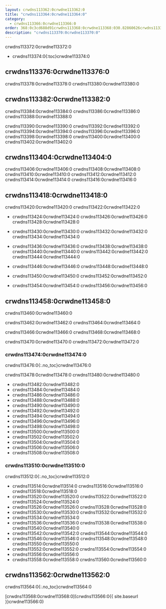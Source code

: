 ```yaml
---
layout: crwdns113362:0crwdne113362:0
title: "crwdns113364:0crwdne113364:0"
category:
  - crwdns113366:0crwdne113366:0
order: 368:0c3cd688d91crwdns113368:0crwdne113368:030.82860626crwdns113368:0crwdne113368:0
description: "crwdns113370:0crwdne113370:0"
---
```

crwdns113372:0crwdne113372:0

- crwdns113374:0{:toc}crwdne113374:0

## crwdns113376:0crwdne113376:0

crwdns113378:0crwdne113378:0 crwdns113380:0crwdne113380:0

## crwdns113382:0crwdne113382:0

crwdns113384:0crwdne113384:0 crwdns113386:0crwdne113386:0 crwdns113388:0crwdne113388:0

crwdns113390:0crwdne113390:0 crwdns113392:0crwdne113392:0 crwdns113394:0crwdne113394:0 crwdns113396:0crwdne113396:0 crwdns113398:0crwdne113398:0 crwdns113400:0crwdne113400:0 crwdns113402:0crwdne113402:0

## crwdns113404:0crwdne113404:0

crwdns113406:0crwdne113406:0 crwdns113408:0crwdne113408:0 crwdns113410:0crwdne113410:0 crwdns113412:0crwdne113412:0 crwdns113414:0crwdne113414:0 crwdns113416:0crwdne113416:0

## crwdns113418:0crwdne113418:0

crwdns113420:0crwdne113420:0 crwdns113422:0crwdne113422:0

- crwdns113424:0crwdne113424:0 crwdns113426:0crwdne113426:0 crwdns113428:0crwdne113428:0

- crwdns113430:0crwdne113430:0 crwdns113432:0crwdne113432:0 crwdns113434:0crwdne113434:0

- crwdns113436:0crwdne113436:0 crwdns113438:0crwdne113438:0 crwdns113440:0crwdne113440:0 crwdns113442:0crwdne113442:0 crwdns113444:0crwdne113444:0

- crwdns113446:0crwdne113446:0 crwdns113448:0crwdne113448:0

- crwdns113450:0crwdne113450:0 crwdns113452:0crwdne113452:0

- crwdns113454:0crwdne113454:0 crwdns113456:0crwdne113456:0

## crwdns113458:0crwdne113458:0

crwdns113460:0crwdne113460:0

crwdns113462:0crwdne113462:0 crwdns113464:0crwdne113464:0

crwdns113466:0crwdne113466:0 crwdns113468:0crwdne113468:0

crwdns113470:0crwdne113470:0 crwdns113472:0crwdne113472:0

### crwdns113474:0crwdne113474:0

crwdns113476:0{:.no_toc}crwdne113476:0

<!-- TODO: automate this from event-cataloger --> crwdns113478:0crwdne113478:0 crwdns113480:0crwdne113480:0

- crwdns113482:0crwdne113482:0
- crwdns113484:0crwdne113484:0
- crwdns113486:0crwdne113486:0
- crwdns113488:0crwdne113488:0
- crwdns113490:0crwdne113490:0
- crwdns113492:0crwdne113492:0
- crwdns113494:0crwdne113494:0
- crwdns113496:0crwdne113496:0
- crwdns113498:0crwdne113498:0
- crwdns113500:0crwdne113500:0
- crwdns113502:0crwdne113502:0
- crwdns113504:0crwdne113504:0
- crwdns113506:0crwdne113506:0
- crwdns113508:0crwdne113508:0

### crwdns113510:0crwdne113510:0

crwdns113512:0{:.no_toc}crwdne113512:0

- crwdns113514:0crwdne113514:0 crwdns113516:0crwdne113516:0 crwdns113518:0crwdne113518:0
- crwdns113520:0crwdne113520:0 crwdns113522:0crwdne113522:0 crwdns113524:0crwdne113524:0
- crwdns113526:0crwdne113526:0 crwdns113528:0crwdne113528:0
- crwdns113530:0crwdne113530:0 crwdns113532:0crwdne113532:0
- crwdns113534:0crwdne113534:0
- crwdns113536:0crwdne113536:0 crwdns113538:0crwdne113538:0 crwdns113540:0crwdne113540:0
- crwdns113542:0crwdne113542:0 crwdns113544:0crwdne113544:0
- crwdns113546:0crwdne113546:0 crwdns113548:0crwdne113548:0 crwdns113550:0crwdne113550:0
- crwdns113552:0crwdne113552:0 crwdns113554:0crwdne113554:0
- crwdns113556:0crwdne113556:0
- crwdns113558:0crwdne113558:0 crwdns113560:0crwdne113560:0

## crwdns113562:0crwdne113562:0

crwdns113564:0{:.no_toc}crwdne113564:0

[crwdns113568:0crwdne113568:0](crwdns113566:0{{ site.baseurl }}crwdne113566:0)